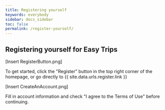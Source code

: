 ```yaml
---
title: Registering yourself
keywords: everybody
sidebar: docs_sidebar
toc: false
permalink: /register-yourself/
---
```



## Registering yourself for Easy Trips
[Insert RegisterButton.png]

To get started, click the "Register" button in the top right corner of the homepage, or go directly to {{ site.data.urls.register.link }} 

[Insert CreateAnAccount.png]

Fill in account information and check "I agree to the Terms of Use" before continuing.
